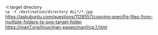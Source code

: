 -t target directory  
```cp -t /destination/directory ALL*/*.jpg```  
https://askubuntu.com/questions/1128557/copying-specifig-files-from-multiple-folders-to-one-target-folder  
https://man7.org/linux/man-pages/man1/cp.1.html  
